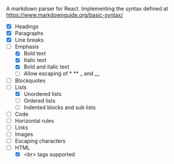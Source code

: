 A markdown parser for React. Implementing the syntax defined at https://www.markdownguide.org/basic-syntax/

- [X] Headings
- [X] Paragraphs
- [X] Line breaks
- [ ] Emphasis
  - [X] Bold text
  - [x] Italic text
  - [X] Bold and italic text
  - [ ] Allow escaping of \* \*\* \_ and \_\_
- [ ] Blockquotes
- [ ] Lists
  - [X] Unordered lists
  - [ ] Ordered lists
  - [ ] Indented blocks and sub lists
- [ ] Code
- [ ] Horizontal rules
- [ ] Links
- [ ] Images
- [ ] Escaping characters
- [ ] HTML
  - [X] \<br\> tags supported
